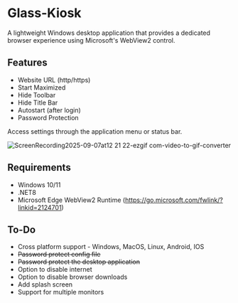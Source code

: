 # Glass-Kiosk

A lightweight Windows desktop application that provides a dedicated browser experience using Microsoft's WebView2 control.

## Features

- Website URL (http/https)
- Start Maximized
- Hide Toolbar
- Hide Title Bar
- Autostart (after login)
- Password Protection

Access settings through the application menu or status bar.

![ScreenRecording2025-09-07at12 21 22-ezgif com-video-to-gif-converter](https://github.com/user-attachments/assets/b7c6ad07-f76e-45de-99aa-db6b38fe372a)

## Requirements

- Windows 10/11
- .NET8
- Microsoft Edge WebView2 Runtime (https://go.microsoft.com/fwlink/?linkid=2124701)

## To-Do

* Cross platform support - Windows, MacOS, Linux, Android, IOS
* ~~Password protect config file~~
* ~~Password protect the desktop application~~
* Option to disable internet
* Option to disable browser downloads
* Add splash screen
* Support for multiple monitors
